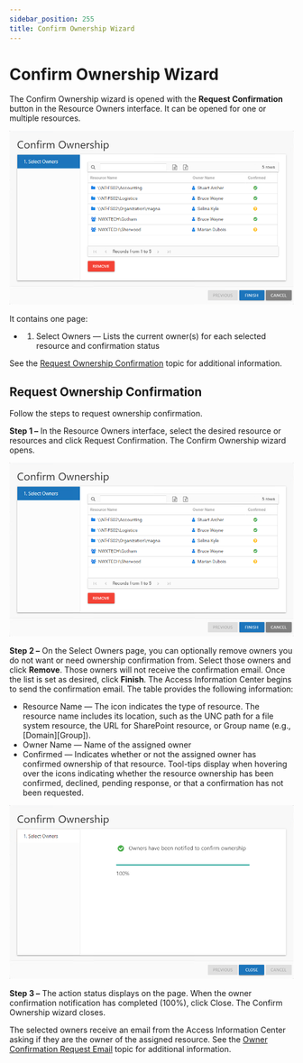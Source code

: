 ```yaml
---
sidebar_position: 255
title: Confirm Ownership Wizard
---
```


# Confirm Ownership Wizard

The Confirm Ownership wizard is opened with the **Request Confirmation** button in the Resource Owners interface. It can be opened for one or multiple resources.

![Confirm Ownership wizard showing 1.Select Owners page](../../../../../../../static/Content/Resources/Images/Access/InformationCenter/ResourceOwners/Wizard/Confirm/SelectOwners.png "Confirm Ownership wizard showing 1.Select Owners page")

It contains one page:

* 1. Select Owners — Lists the current owner(s) for each selected resource and confirmation status

See the [Request Ownership Confirmation](#Request "Request Ownership Confirmation") topic for additional information.

## Request Ownership Confirmation

Follow the steps to request ownership confirmation.

**Step 1 –** In the Resource Owners interface, select the desired resource or resources and click Request Confirmation. The Confirm Ownership wizard opens.

![Confirm Ownership wizard showing 1.Select Owners page](../../../../../../../static/Content/Resources/Images/Access/InformationCenter/ResourceOwners/Wizard/Confirm/SelectOwners.png "Confirm Ownership wizard showing 1.Select Owners page")

**Step 2 –** On the Select Owners page, you can optionally remove owners you do not want or need ownership confirmation from. Select those owners and click **Remove**. Those owners will not receive the confirmation email. Once the list is set as desired, click **Finish**. The Access Information Center begins to send the confirmation email. The table provides the following information:

* Resource Name — The icon indicates the type of resource. The resource name includes its location, such as the UNC path for a file system resource, the URL for SharePoint resource, or Group name (e.g., [Domain]\[Group]).
* Owner Name — Name of the assigned owner
* Confirmed — Indicates whether or not the assigned owner has confirmed ownership of that resource. Tool-tips display when hovering over the icons indicating whether the resource ownership has been confirmed, declined, pending response, or that a confirmation has not been requested.

![Owners have been notified message](../../../../../../../static/Content/Resources/Images/Access/InformationCenter/ResourceOwners/Wizard/Confirm/Completed.png "Owners have been notified message")

**Step 3 –** The action status displays on the page. When the owner confirmation notification has completed (100%), click Close. The Confirm Ownership wizard closes.

The selected owners receive an email from the Access Information Center asking if they are the owner of the assigned resource. See the [Owner Confirmation Request Email](../Email/ConfirmationRequest "Owner Confirmation Request Email") topic for additional information.